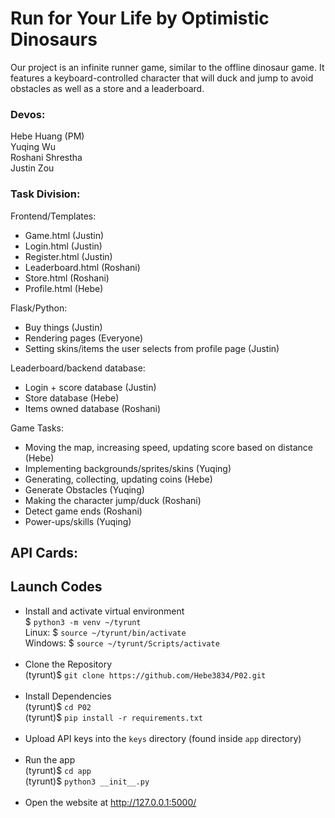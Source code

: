 # Run for Your Life by Optimistic Dinosaurs
Our project is an infinite runner game, similar to the offline dinosaur game. It features a keyboard-controlled character that will duck and jump to avoid obstacles as well as a store and a leaderboard.

### Devos:
Hebe Huang (PM)  
Yuqing Wu  
Roshani Shrestha  
Justin Zou

### Task Division:
Frontend/Templates:
- Game.html (Justin)
- Login.html (Justin)
- Register.html (Justin)
- Leaderboard.html (Roshani)
- Store.html (Roshani)
- Profile.html (Hebe)

Flask/Python:
- Buy things (Justin)
- Rendering pages (Everyone)
- Setting skins/items the user selects from profile page (Justin)

Leaderboard/backend database:
- Login + score database (Justin)
- Store database (Hebe)
- Items owned database (Roshani)
	
Game Tasks:
- Moving the map, increasing speed, updating score based on distance (Hebe)
- Implementing backgrounds/sprites/skins (Yuqing)
- Generating, collecting, updating coins (Hebe)
- Generate Obstacles (Yuqing)
- Making the character jump/duck (Roshani)
- Detect game ends (Roshani)
- Power-ups/skills (Yuqing)

## API Cards:

## Launch Codes
- Install and activate virtual environment <br>
$ ```python3 -m venv ~/tyrunt``` <br>
Linux: $ ```source ~/tyrunt/bin/activate``` <br>
Windows: $ ```source ~/tyrunt/Scripts/activate``` <br><br>
- Clone the Repository <br>
(tyrunt)$ ```git clone https://github.com/Hebe3834/P02.git ``` <br><br>
- Install Dependencies <br>
(tyrunt)$ ```cd P02 ``` <br>
(tyrunt)$ ```pip install -r requirements.txt``` <br><br> 
- Upload API keys into the `keys` directory (found inside `app` directory) <br><br> 
- Run the app <br>
(tyrunt)$ ```cd app``` <br>
(tyrunt)$ ```python3 __init__.py``` <br><br>
- Open the website at http://127.0.0.1:5000/
